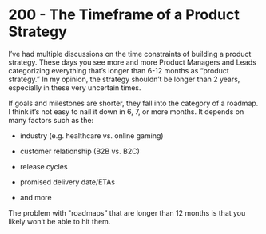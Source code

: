 # 200 - The Timeframe of a Product Strategy

I’ve had multiple discussions on the time constraints of building a product strategy. These days you see more and more Product Managers and Leads categorizing everything that’s longer than 6-12 months as “product strategy.” In my opinion, the strategy shouldn’t be longer than 2 years, especially in these very uncertain times. 

If goals and milestones are shorter, they fall into the category of a roadmap. I think it’s not easy to nail it down in 6, 7, or more months. It depends on many factors such as the:

- industry (e.g. healthcare vs. online gaming)

- customer relationship (B2B vs. B2C)

- release cycles

- promised delivery date/ETAs

- and more

The problem with "roadmaps” that are longer than 12 months is that you likely won’t be able to hit them.
